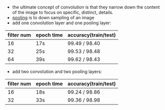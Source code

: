 * the ultimate concept of convolution is that they narrow down the content of the image to focus on specific, distinct, details.
* [pooling](https://www.kaggle.com/questions-and-answers/59502) is to down sampling of an image
* add one convolution layer and one pooling layer:

|filter num|epoch time|accuracy(train/test)|     
|----------|----------|--------------------|     
|    16    |    17s   |   99.49 / 98.40    |     
|    32    |    25s   |   99.53 / 98.48    |     
|    64    |    39s   |   99.62 / 98.43    |

* add two convolution and two pooling layers:

|filter num|epoch time|accuracy(train/test)|     
|----------|----------|--------------------|     
|    16    |    18s   |   99.24 / 98.86    |     
|    32    |    33s   |   99.36 / 98.98    |     
